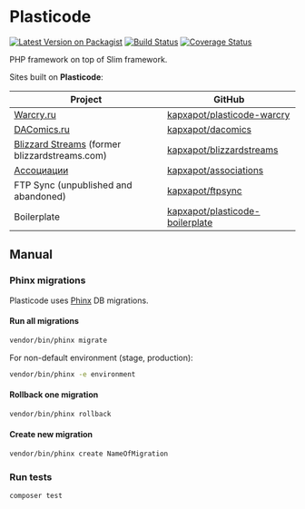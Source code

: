 # Plasticode

[![Latest Version on Packagist](https://img.shields.io/packagist/v/kapxapot/plasticode.svg)](https://packagist.org/packages/kapxapot/plasticode)
[![Build Status](https://travis-ci.com/kapxapot/plasticode.svg?branch=master)](https://travis-ci.com/kapxapot/plasticode)
[![Coverage Status](https://coveralls.io/repos/github/kapxapot/plasticode/badge.svg?branch=master)](https://coveralls.io/github/kapxapot/plasticode?branch=master)

PHP framework on top of Slim framework.

Sites built on **Plasticode**:

|Project|GitHub|
|-------|------|
|[Warcry.ru](https://warcry.ru)|[kapxapot/plasticode-warcry](https://github.com/kapxapot/plasticode-warcry)|
|[DAComics.ru](https://dacomics.ru)|[kapxapot/dacomics](https://github.com/kapxapot/dacomics)|
|[Blizzard Streams](https://bs.warcry.ru) (former blizzardstreams.com)|[kapxapot/blizzardstreams](https://github.com/kapxapot/blizzardstreams)|
|[Ассоциации](https://associ.ru)|[kapxapot/associations](https://github.com/kapxapot/associations)|
|FTP Sync (unpublished and abandoned)|[kapxapot/ftpsync](https://github.com/kapxapot/ftpsync)|
|Boilerplate|[kapxapot/plasticode-boilerplate](https://github.com/kapxapot/plasticode-boilerplate)|

## Manual

### Phinx migrations

Plasticode uses [Phinx](http://docs.phinx.org) DB migrations.

#### Run all migrations

```bash
vendor/bin/phinx migrate
```

For non-default environment (stage, production):

```bash
vendor/bin/phinx -e environment
```

#### Rollback one migration

```bash
vendor/bin/phinx rollback
```

#### Create new migration

```bash
vendor/bin/phinx create NameOfMigration
```

### Run tests

```bash
composer test
```
